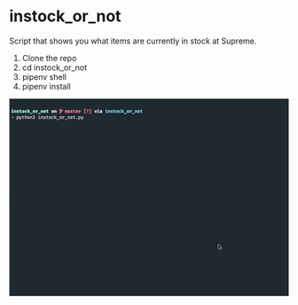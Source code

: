 # instock_or_not
Script that shows you what items are currently in stock at Supreme. 

1. Clone the repo
2. cd instock_or_not
3. pipenv shell
4. pipenv install

![](demo_1.gif)
